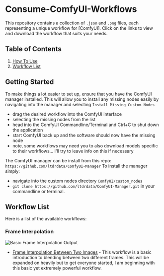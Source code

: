 # Consume-ComfyUI-Workflows
This repository contains a collection of `.json` and `.png` files, each representing a unique workflow for [ComfyUI]. Click on the links to view and download the workflow that suits your needs.

## Table of Contents
1. [How To Use](#getting-started)
2. [Workflow List](#workflow-list)


## Getting Started

To make things a lot easier to set up, ensure that you have the ComfyUI manager installed. This will allow you to install any missing nodes easily by navigating into the manager and selecting `Install Missing Custom Nodes`
- drag the desired workflow into the ComfyUI interface
- selecting the missing nodes from the list
- head into the ComfyUI Commandline/Terminal and Ctrl+C to shut down the application
- start ComfyUI back up and the software should now have the missing node
- note, some workflows may need you to also download models specific to their workflows... I'll try to leave info on this if necessary

The ComfyUI manager can be install from this repo:
`https://github.com/ltdrdata/ComfyUI-Manager`
To install the manager simply:
- navigate into the custom nodes directory `ComfyUI/custom_nodes`
- `git clone https://github.com/ltdrdata/ComfyUI-Manager.git` in your commandline or terminal. 

## Workflow List

Here is a list of the available workflows:

### Frame Interpolation
![Basic Frame Interpolation Output](./assets/frame_interpolation/00/output.gif)
- [Frame Interpolation Between Two Images](./assets/frame_interpolation/00/basic_first_last_interpolation.json) - This workflow is a basic introduction to blending between two different frames. This will be expanded on heavily but to get everyone started, I am beginning with this basic yet extremely powerful workflow. 






